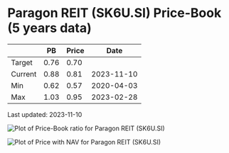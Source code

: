 # Paragon REIT (SK6U.SI) Price-Book (5 years data)

|     | PB   | Price | Date       |
|-----|------|-------|------------|
| Target | 0.76 | 0.70  |  |
| Current | 0.88 | 0.81  | 2023-11-10 |
| Min | 0.62 | 0.57  | 2020-04-03 |
| Max | 1.03 | 0.95  | 2023-02-28 |

Last updated: 2023-11-10

![Plot of Price-Book ratio for Paragon REIT (SK6U.SI)](SK6U_pb_5.png)

![Plot of Price with NAV for Paragon REIT (SK6U.SI)](SK6U_price_nav_5.png)
